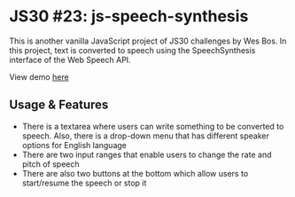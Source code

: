 # JS30 #23: js-speech-synthesis
This is another vanilla JavaScript project of JS30 challenges by Wes Bos. In this project, text is converted to speech using the SpeechSynthesis interface of the Web Speech API.

View demo [here](https://ozrn.github.io/js-speech-synthesis/)
## Usage & Features
* There is a textarea where users can write something to be converted to speech. Also, there is a drop-down menu that has different speaker options for English language
* There are two input ranges that enable users to change the rate and pitch of speech
* There are also two buttons at the bottom which allow users to start/resume the speech or stop it










